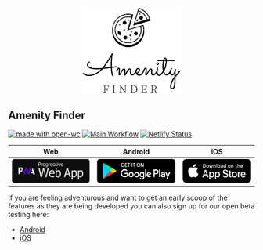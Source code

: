 <p align="center">
  <img width="200" src="./public/assets/amenity-finder-logo.png"></img>
</p>

## Amenity Finder

[![made with open-wc](https://img.shields.io/badge/made%20with-open--wc-%23217ff9?style=flat-square)](https://open-wc.org)
[![Main Workflow](https://img.shields.io/github/workflow/status/inventage/amenity-finder/Main%20Workflow?style=flat-square)](https://github.com/inventage/amenity-finder/actions?query=workflow%3A"Main+Workflow")
[![Netlify Status](https://img.shields.io/netlify/e732c41c-04ee-4aed-92f0-a9c2f284c873?style=flat-square)](https://app.netlify.com/sites/amenity-finder/deploys)

| Web                                                                                   | Android                                                                                                                                   | iOS                                                                                                               |
| ------------------------------------------------------------------------------------- | ----------------------------------------------------------------------------------------------------------------------------------------- | ----------------------------------------------------------------------------------------------------------------- |
| [<img src="resources/pwa-badge.png" height="50">](https://amenity-finder.netlify.app) | [<img src="resources/google-play-badge.png" height="50">](https://play.google.com/store/apps/details?id=com.inventage.amenity_finder.twa) | [<img src="resources/appstore-badge.png" height="50">](https://apps.apple.com/us/app/amenity-finder/id1585945027) |

If you are feeling adventurous and want to get an early scoop of the features as they are being developed you can also sign up for our open beta testing here:

- [Android](https://play.google.com/apps/testing/com.inventage.amenity_finder.twa)
- [iOS](https://testflight.apple.com/join/ZXTDTf9B)
